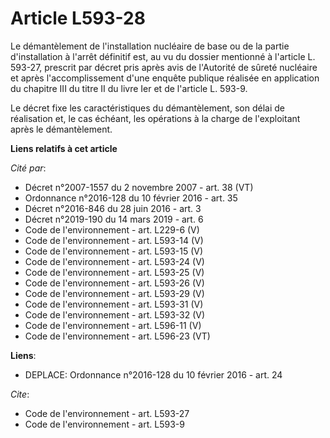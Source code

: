 # Article L593-28

Le démantèlement de l'installation nucléaire de base ou de la partie d'installation à l'arrêt définitif est, au vu du dossier
mentionné à l'article L. 593-27, prescrit par décret pris après avis de l'Autorité de sûreté nucléaire et après
l'accomplissement d'une enquête publique réalisée en application du chapitre III du titre II du livre Ier et de l'article L.
593-9.

Le décret fixe les caractéristiques du démantèlement, son délai de réalisation et, le cas échéant, les opérations à la charge
de l'exploitant après le démantèlement.

**Liens relatifs à cet article**

_Cité par_:

  - Décret n°2007-1557 du 2 novembre 2007 - art. 38 (VT)
  - Ordonnance n°2016-128 du 10 février 2016 - art. 35
  - Décret n°2016-846 du 28 juin 2016 - art. 3
  - Décret n°2019-190 du 14 mars 2019 - art. 6
  - Code de l'environnement - art. L229-6 (V)
  - Code de l'environnement - art. L593-14 (V)
  - Code de l'environnement - art. L593-15 (V)
  - Code de l'environnement - art. L593-24 (V)
  - Code de l'environnement - art. L593-25 (V)
  - Code de l'environnement - art. L593-26 (V)
  - Code de l'environnement - art. L593-29 (V)
  - Code de l'environnement - art. L593-31 (V)
  - Code de l'environnement - art. L593-32 (V)
  - Code de l'environnement - art. L596-11 (V)
  - Code de l'environnement - art. L596-23 (VT)

**Liens**:

  - DEPLACE: Ordonnance n°2016-128 du 10 février 2016 - art. 24

_Cite_:

  - Code de l'environnement - art. L593-27
  - Code de l'environnement - art. L593-9
